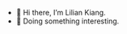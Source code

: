 - 👋 Hi there, I’m Lilian Kiang.
- 🌱 Doing something interesting.

<!---
JLraining/JLraining is a ✨ special ✨ repository because its `README.md` (this file) appears on your GitHub profile.
You can click the Preview link to take a look at your changes.
--->
